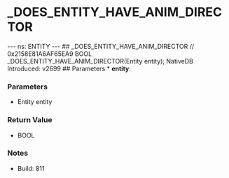 # _DOES_ENTITY_HAVE_ANIM_DIRECTOR

--- ns: ENTITY ---  ## _DOES_ENTITY_HAVE_ANIM_DIRECTOR  // 0x2158E81A6AF65EA9 BOOL _DOES_ENTITY_HAVE_ANIM_DIRECTOR(Entity entity);  NativeDB Introduced: v2699  ## Parameters * **entity**:

### Parameters
* Entity entity

### Return Value
* BOOL

### Notes
* Build: 811

